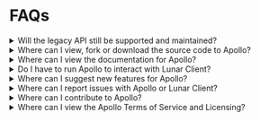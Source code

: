 # FAQs

<details>
<summary>Will the legacy API still be supported and maintained?</summary>

As of now, the legacy API will be supported, but will __not__ be maintained further.
We highly recommend switching to the updated version of Apollo.
As of the first release, all features inside the legacy API are available on Apollo.

</details>

<details>
<summary>Where can I view, fork or download the source code to Apollo?</summary>

The source code be viewed, forked and downloaded on the Lunar Client [GitHub](https://github.com/LunarClient/Apollo).
Feel free to download the source and fork it anyway you can imagine, as long as it's within the ToS and follows the license.

</details>

<details>
<summary>Where can I view the documentation for Apollo?</summary>

You can view the documentation for Apollo, Lunar Client's API, on our Lunar Client [Developers website](https://www.lunarclient.dev/).

</details>

<details>
<summary>Do I have to run Apollo to interact with Lunar Client?</summary>

You do not need to run Apollo to interact with Lunar Client, however you do need to follow the protocols found within Apollo.
Failure to follow the correct protocols will prevent features from enabling, disabling or working correctly.

</details>

<details>
<summary>Where can I suggest new features for Apollo?</summary>

You can join the Lunar Client Developers [Discord](https://www.lunarclient.dev/discord) and create a suggestion under `#suggestions`. 
Alternatively, if you have the skills and knowledge, you can create the feature yourself and open a pull request on the [Apollo repository](https://github.com/LunarClient/Apollo) on GitHub.

</details>

<!-- broken link? -->

<details>
<summary>Where can I report issues with Apollo or Lunar Client?</summary>

You can report issues on the [Apollo repository](https://github.com/LunarClient/Apollo) issues page, on GitHub.
If you're having an issue with Lunar Client that doesn't involve Apollo, you can create a [support ticket](https://support.lunarclient.com/).

</details>

<details>
<summary>Where can I contribute to Apollo?</summary>

You can open a pull request on the [Apollo repository](https://github.com/LunarClient/Apollo) page, on GitHub.

</details>

<details>
<summary>Where can I view the Apollo Terms of Service and Licensing?</summary>

We've listed our [Terms of Service](https://www.lunarclient.dev/terms) and [Licensing](https://www.lunarclient.dev/license) information on the Lunar Client developers website.

</details>
